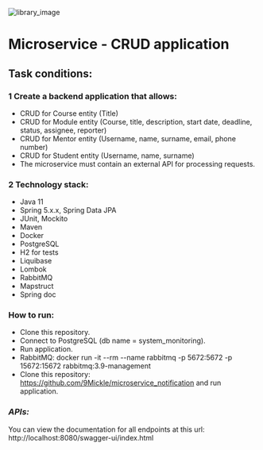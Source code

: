 ![library_image](https://cdn.icon-icons.com/icons2/2416/PNG/128/heart_list_task_to_do_icon_146658.png)
# Microservice - CRUD application

## Task conditions:
### 1 Create a backend application that allows:

* CRUD for Course entity (Title)
* CRUD for Module entity (Course, title, description, start date, deadline, status, assignee, reporter)
* CRUD for Mentor entity (Username, name, surname, email, phone number)
* CRUD for Student entity (Username, name, surname)
* The microservice must contain an external API for processing requests.

### 2 Technology stack:
* Java 11
* Spring 5.x.x, Spring Data JPA
* JUnit, Mockito
* Maven
* Docker
* PostgreSQL
* H2 for tests
* Liquibase
* Lombok
* RabbitMQ
* Mapstruct
* Spring doc

### How to run:
* Clone this repository.
* Connect to PostgreSQL (db name = system_monitoring).
* Run application.
* RabbitMQ: docker run -it --rm --name rabbitmq -p 5672:5672 -p 15672:15672 rabbitmq:3.9-management
* Clone this repository: https://github.com/9Mickle/microservice_notification and run application.

### *APIs:*
You can view the documentation for all endpoints at this url: http://localhost:8080/swagger-ui/index.html
